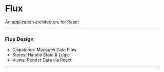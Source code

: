 # Flux 

An application architecture for React

---

### Flux Design

- Dispatcher: Manages Data Flow
- Stores: Handle State & Logic
- Views: Render Data via React

---

